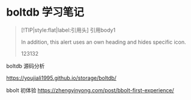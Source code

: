 

# boltdb 学习笔记


> [!TIP|style:flat|label:引用头]
> 引用body1
> 
> In addition, this alert uses an own heading and hides specific icon.
> 
> 123132


boltdb 源码分析

https://youjiali1995.github.io/storage/boltdb/


bbolt 初体验
https://zhengyinyong.com/post/bbolt-first-experience/